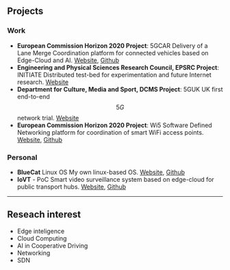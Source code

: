 ## Projects

### Work

- **European Commission Horizon 2020 Project**: 5GCAR Delivery of a Lane Merge Coordination platform for connected vehicles based on Edge-Cloud and AI. [Website](https://5gcar.eu/), [Github](https://github.com/luissequeira)
- **Engineering and Physical Sciences Research Council, EPSRC Project**: INITIATE Distributed test-bed for experimentation and future Internet research. [Website](https://www.initiate.ac.uk)
- **Department for Culture, Media and Sport, DCMS Project**: 5GUK UK first end-to-end $$5G$$ network trial. [Website](https://www.gov.uk/government/news/three-universities-to-develop-16m-5g-test-network)
- **European Commission Horizon 2020 Project**: Wi5 Software Defined Networking platform for coordination of smart WiFi access points. [Website](https://cordis.europa.eu/project/id/644262), [Github](https://github.com/Wi5)

### Personal

- **BlueCat** Linux OS My own linux-based OS. [Website](https://bluecat.telecomsharing.com), [Github](https://github.com/telecomsharing/BlueCat)
- **IoVT** - PoC Smart video surveillance system based on edge-cloud for public transport hubs. [Website](https://luissequeira.com), [Github](https://github.com/luissequeira)

---

## Reseach interest

- Edge inteligence
- Cloud Computing
- AI in Cooperative Driving
- Networking
- SDN